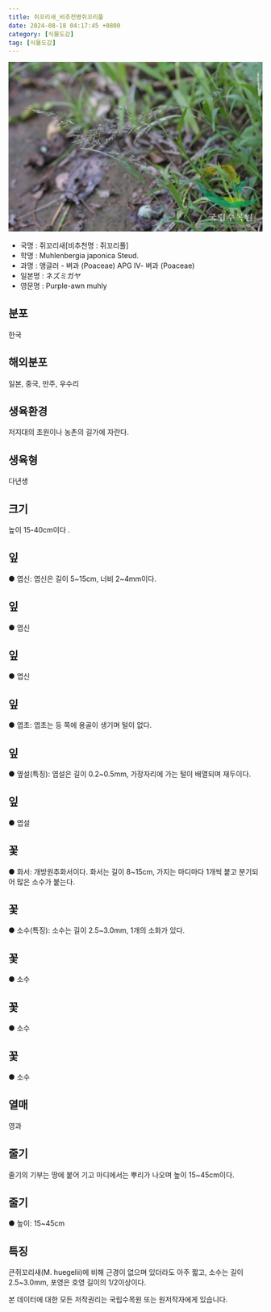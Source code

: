 ```yaml
---
title: 쥐꼬리새_비추천명쥐꼬리풀
date: 2024-08-18 04:17:45 +0800
category: [식물도감]
tag: [식물도감]
---
```




![쥐꼬리새[비추천명 : 쥐꼬리풀]](/assets/img/fileUpload/plants/basic/Gramineae/Muhlenbergia/14593/1_th2.JPG)
- 국명 : 쥐꼬리새[비추천명 : 쥐꼬리풀]
- 학명 : Muhlenbergia japonica Steud.
- 과명 : 앵글러 - 벼과 (Poaceae) APG Ⅳ- 벼과 (Poaceae)
- 일본명 : ネズミガヤ
- 영문명 : Purple-awn muhly


## 분포
한국
## 해외분포
일본, 중국, 만주, 우수리
## 생육환경
저지대의 초원이나 농촌의 길가에 자란다.
## 생육형
다년생
## 크기
높이 15-40cm이다 .
## 잎
● 엽신: 엽신은 길이 5~15cm, 너비 2~4mm이다.
## 잎
● 엽신
## 잎
● 엽신
## 잎
● 엽초: 엽초는 등 쪽에 용골이 생기며 털이 없다.
## 잎
● 옆설(특징): 엽설은 길이 0.2~0.5mm, 가장자리에 가는 털이 배열되며 재두이다.
## 잎
● 엽설
## 꽃
● 화서: 개방원추화서이다. 화서는 길이 8~15cm, 가지는 마디마다 1개씩 붙고 분기되어 많은 소수가 붙는다. 
## 꽃
● 소수(특징): 소수는 길이 2.5~3.0mm, 1개의 소화가 있다.
## 꽃
● 소수
## 꽃
● 소수
## 꽃
● 소수
## 열매
영과
## 줄기
줄기의 기부는 땅에 붙어 기고 마디에서는 뿌리가 나오며 높이 15~45cm이다.
## 줄기
● 높이: 15~45cm
## 특징
큰쥐꼬리새(M. huegelii)에 비해 근경이 없으며 있더라도 아주 짧고, 소수는 길이 2.5~3.0mm, 포영은 호영 길이의 1/2이상이다.






본 데이터에 대한 모든 저작권리는 국립수목원 또는 원저작자에게 있습니다.
